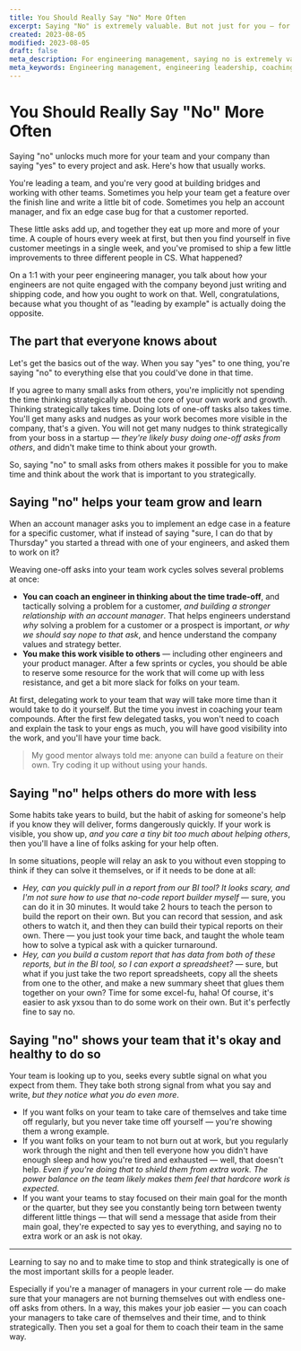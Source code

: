 ```yaml
---
title: You Should Really Say "No" More Often
excerpt: Saying "No" is extremely valuable. But not just for you — for your team and larger organization as well. Here's how.
created: 2023-08-05
modified: 2023-08-05
draft: false
meta_description: For engineering management, saying no is extremely valuable. But not just for you — for your team and larger organization as well. Here's how delegating your work unlocks value for your team.
meta_keywords: Engineering management, engineering leadership, coaching engineers
---
```


# You Should Really Say "No" More Often

Saying "no" unlocks much more for your team and your company than saying "yes" to every project and ask. Here's how that usually works.

You're leading a team, and you're very good at building bridges and working with other teams. Sometimes you help your team get a feature over the finish line and write a little bit of code. Sometimes you help an account manager, and fix an edge case bug for that a customer reported.

These little asks add up, and together they eat up more and more of your time. A couple of hours every week at first, but then you find yourself in five customer meetings in a single week, and you've promised to ship a few little improvements to three different people in CS. What happened?

On a 1:1 with your peer engineering manager, you talk about how your engineers are not quite engaged with the company beyond just writing and shipping code, and how you ought to work on that. Well, congratulations, because what you thought of as "leading by example" is actually doing the opposite.

## The part that everyone knows about

Let's get the basics out of the way. When you say "yes" to one thing, you're saying "no" to everything else that you could've done in that time.

If you agree to many small asks from others, you're implicitly not spending the time thinking strategically about the core of your own work and growth. Thinking strategically takes time. Doing lots of one-off tasks also takes time. You'll get many asks and nudges as your work becomes more visible in the company, that's a given. You will not get many nudges to think strategically from your boss in a startup — *they're likely busy doing one-off asks from others*, and didn't make time to think about your growth. 

So, saying "no" to small asks from others makes it possible for you to make time and think about the work that is important to you strategically.


## Saying "no" helps your team grow and learn

When an account manager asks you to implement an edge case in a feature for a specific customer, what if instead of saying "sure, I can do that by Thursday" you started a thread with one of your engineers, and asked them to work on it?

Weaving one-off asks into your team work cycles solves several problems at once:
- **You can coach an engineer in thinking about the time trade-off**, and tactically solving a problem for a customer, *and building a stronger relationship with an account manager*. That helps engineers understand _why_ solving a problem for a customer or a prospect is important, _or why we should say nope to that ask_, and hence understand the company values and strategy better.
- **You make this work visible to others** — including other engineers and your product manager. After a few sprints or cycles, you should be able to reserve some resource for the work that will come up with less resistance, and get a bit more slack for folks on your team.

At first, delegating work to your team that way will take more time than it would take to do it yourself. But the time you invest in coaching your team compounds. After the first few delegated tasks, you won't need to coach and explain the task to your engs as much, you will have good visibility into the work, and you'll have your time back.

> My good mentor always told me: anyone can build a feature on their own. Try coding it up without using your hands.

## Saying "no" helps others do more with less

Some habits take years to build, but the habit of asking for someone's help if you know they will deliver, forms dangerously quickly. If your work is visible, you show up, _and you care a tiny bit too much about helping others_, then you'll have a line of folks asking for your help often.

In some situations, people will relay an ask to you without even stopping to think if they can solve it themselves, or if it needs to be done at all:
- _Hey, can you quickly pull in a report from our BI tool? It looks scary, and I'm not sure how to use that no-code report builder myself_ — sure, you can do it in 30 minutes. It would take 2 hours to teach the person to build the report on their own. But you can record that session, and ask others to watch it, and then they can build their typical reports on their own. There — you just took your time back, and taught the whole team how to solve a typical ask with a quicker turnaround.
- _Hey, can you build a custom report that has data from both of these reports, but in the BI tool, so I can export a spreadsheet?_ — sure, but what if you just take the two report spreadsheets, copy all the sheets from one to the other, and make a new summary sheet that glues them together on your own? Time for some excel-fu, haha! Of course, it's easier to ask yxsou than to do some work on their own. But it's perfectly fine to say no.

## Saying "no" shows your team that it's okay and healthy to do so

Your team is looking up to you, seeks every subtle signal on what you expect from them. They take both strong signal from what you say and write, _but they notice what you do even more_.

- If you want folks on your team to take care of themselves and take time off regularly, but you never take time off yourself — you're showing them a wrong example.
- If you want folks on your team to not burn out at work, but you regularly work through the night and then tell everyone how you didn't have enough sleep and how you're tired and exhausted — well, that doesn't help. *Even if you're doing that to shield them from extra work. The power balance on the team likely makes them feel that hardcore work is expected.*
- If you want your teams to stay focused on their main goal for the month or the quarter, but they see you constantly being torn between twenty different little things — that will send a message that aside from their main goal, they're expected to say yes to everything, and saying no to extra work or an ask is not okay.

---

Learning to say no and to make time to stop and think strategically is one of the most important skills for a people leader. 

Especially if you're a manager of managers in your current role — do make sure that your managers are not burning themselves out with endless one-off asks from others. In a way, this makes your job easier — you can coach your managers to take care of themselves and their time, and to think strategically. Then you set a goal for them to coach their team in the same way.

